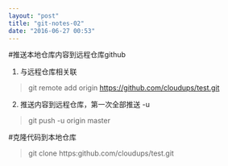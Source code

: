 ```yaml
---
layout: "post"
title: "git-notes-02"
date: "2016-06-27 00:53"
---
```


#推送本地仓库内容到远程仓库github
1. 与远程仓库相关联
> git remote add origin https://github.com/cloudups/test.git

2. 推送内容到远程仓库，第一次全部推送 -u
> git push -u origin master

#克隆代码到本地仓库
>git clone https:github.com/cloudups/test.git
